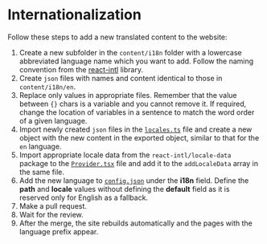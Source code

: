 # Internationalization

Follow these steps to add a new translated content to the website:
1. Create a new subfolder in the `content/i18n` folder with a lowercase abbreviated language name which you want to add. Follow the naming convention from the [react-intl](https://github.com/yahoo/react-intl) library.
2. Create `json` files with names and content identical to those in `content/i18n/en`.
3. Replace only values in appropriate files. Remember that the value between `{}` chars is a variable and you cannot remove it. If required, change the location of variables in a sentence to match the word order of a given language.
4. Import newly created `json` files in the [`locales.ts`](../src/common/i18n/locales.ts) file and create a new object with the new content in the exported object, similar to that for the `en` language.
5. Import appropriate locale data from the `react-intl/locale-data` package to the [`Provider.tsx`](../src/common/i18n/Provider.tsx) file and add it to the `addLocaleData` array in the same file.
6. Add the new language to [`config.json`](../config.json) under the **i18n** field. Define the **path** and **locale** values without defining the **default** field as it is reserved only for English as a fallback.
7. Make a pull request.
8. Wait for the review.
9. After the merge, the site rebuilds automatically and the pages with the language prefix appear.
